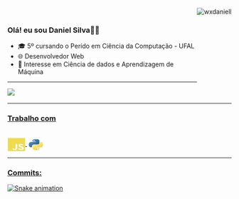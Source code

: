 <br>
<img align="right" height="180" alt="wxdaniell" src="https://user-images.githubusercontent.com/74038190/250967624-b3fef2db-e671-4610-bb84-1d65533dc5fb.gif">
</br>


### Olá! eu sou Daniel Silva🙋‍♂️

- 🎓 5º cursando o Perído em Ciência da Computação - UFAL
- 🌐 Desenvolvedor Web
- 🎲 Interesse em Ciência de dados e Aprendizagem de Máquina
  
__________________________________________________________________________________________________
    
<div>
  <a href="https://github.com/silvadaniell/github-readme-stats">
  <img height="150em" src="https://github-readme-stats.vercel.app/api?username=silvadaniell&show_icons=true&theme=dark" />
 </div>
    
__________________________________________________________________________________________________
    
### Trabalho com 

<div style="display: inline_block"><br>
  <img align="center" alt="wxdaniell-JS" height="30" width="40" src="https://raw.githubusercontent.com/devicons/devicon/master/icons/javascript/javascript-plain.svg">
  <img align="center" alt="wxdaniell-Python" height="30" width="40" src="https://raw.githubusercontent.com/devicons/devicon/master/icons/python/python-original.svg">
</div>

__________________________________________________________________________________________________
<div>

### Commits:
  
  ![Snake animation](https://github.com/silvadaniell/blob/output/github-contribution-grid-snake.svg)


</div>
